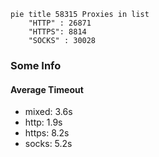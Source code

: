 
```mermaid
pie title 58315 Proxies in list
    "HTTP" : 26871
    "HTTPS": 8814
    "SOCKS" : 30028
```

### Some Info
#### Average Timeout

- mixed: 3.6s
- http: 1.9s
- https: 8.2s
- socks: 5.2s